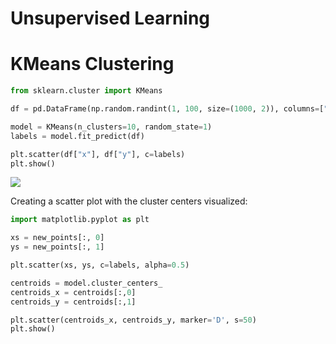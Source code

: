 # Unsupervised Learning

# KMeans Clustering

```python
from sklearn.cluster import KMeans

df = pd.DataFrame(np.random.randint(1, 100, size=(1000, 2)), columns=["x", "y"])

model = KMeans(n_clusters=10, random_state=1)
labels = model.fit_predict(df)

plt.scatter(df["x"], df["y"], c=labels)
plt.show()
```

![](https://github.com/mattm/python-cheat-sheet/blob/master/images/kmeans.png?raw=true)

Creating a scatter plot with the cluster centers visualized:

```python
import matplotlib.pyplot as plt

xs = new_points[:, 0]
ys = new_points[:, 1]

plt.scatter(xs, ys, c=labels, alpha=0.5)

centroids = model.cluster_centers_
centroids_x = centroids[:,0]
centroids_y = centroids[:,1]

plt.scatter(centroids_x, centroids_y, marker='D', s=50)
plt.show()
```
